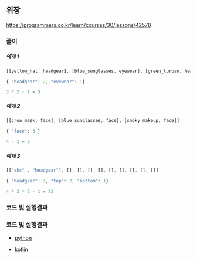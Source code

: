 ## 위장

https://programmers.co.kr/learn/courses/30/lessons/42578

### 풀이

##### 예제 1

```ts
[[yellow_hat, headgear], [blue_sunglasses, eyewear], [green_turban, headgear]]

{ "headgear": 2, "eyewear": 1}

3 * 2 - 1 = 5

```

##### 예제 2
```ts
[[crow_mask, face], [blue_sunglasses, face], [smoky_makeup, face]]

{ "face": 3 }

4 - 1 = 3

```



##### 예제 3

```ts
[["abc" , "headgear"], [], [], [], [], [], [], [], [], []]

{ "headgear": 3, "top": 2, "bottom": 1}

4 * 3 * 2 - 1 = 23

```

### 코드 및 실행결과

### 코드 및 실행결과

* [python](./_python/camouflage.py)

* [kotlin](./_kotlin/Camouflage.kt)
<!-- * [rust](./.rs) -->
<!-- * [javascript](./.js) -->